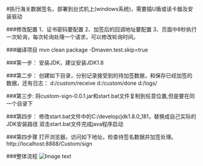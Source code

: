 #执行海关数据签名，部署到台式机上(windows系统)，需要插U盾或读卡器及安装驱动

###修改配置
1、证书密码要配置
2、加签后的回调地址要配置
3、页面中8秒执行一次轮询，每次轮询处理一个请求，可以修改轮询时间。

###编译项目
mvn clean package -Dmaven.test.skip=true

###第一步：
安装JDK，建议安装JDK1.8

###第二步：
创建如下目录，分别记录接受到的待加签数据，和保存已经加签的数据，还有日志：
d:/custom/receive d:/custom/done d:/logs/

###第三步:
将custom-sign-0.0.1.jar和start.bat文件复制到任意位置,但是要在同一个目录下

###第四步：
修改start.bat文件中的C:/develop/jdk1.8.0_181，替换成自己实际的JDK安装路径
双击start.bat文件完成java程序启动

###第四步骤
打开浏览器，访问如下地址，检查待签名数据并加签处理。
http://localhost:8888/Custom/sign

###整体流程
![Image text](https://github.com/martinyuan/custom-sign/blob/master/%E6%B5%81%E7%A8%8B%E5%9B%BE.jpg)

